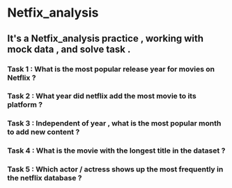 # Netfix_analysis
## It's a Netfix_analysis practice , working with mock data , and solve task .

### Task 1 : What is the most popular release year for movies on Netflix ?
### Task 2 : What year did netflix add the most movie to its platform ?
### Task 3 :  Independent of year ,  what is  the most popular month to add new content ?
### Task 4 : What is the movie with the longest title in the dataset ?
### Task 5 : Which actor / actress shows up the most frequently in the netflix database ?



